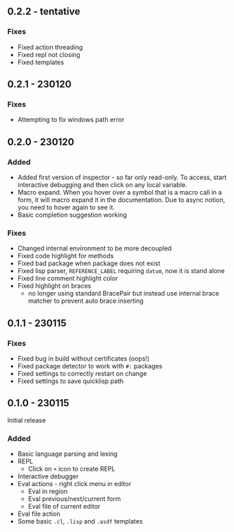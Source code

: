 ## 0.2.2 - tentative

### Fixes

- Fixed action threading
- Fixed repl not closing
- Fixed templates

## 0.2.1 - 230120

### Fixes

- Attempting to fix windows path error

## 0.2.0 - 230120

### Added

- Added first version of inspector - so far only read-only. 
To access, start interactive debugging and then click on any local variable.
- Macro expand. When you hover over a symbol that is a macro call in a form, 
it will macro expand it in the documentation. Due to async notion, 
you need to hover again to see it.
- Basic completion suggestion working

### Fixes

- Changed internal environment to be more decoupled 
- Fixed code highlight for methods
- Fixed bad package when package does not exist
- Fixed lisp parser, `REFERENCE_LABEL` requiring `datum`, now it is stand alone
- Fixed line comment highlight color
- Fixed highlight on braces 
  - no longer using standard BracePair but instead use internal brace matcher to prevent auto brace inserting

## 0.1.1 - 230115

### Fixes

- Fixed bug in build without certificates (oops!)
- Fixed package detector to work with `#:` packages
- Fixed settings to correctly restart on change
- Fixed settings to save quicklisp path

## 0.1.0 - 230115

Initial release

### Added

- Basic language parsing and lexing
- REPL
  - Click on `+` icon to create REPL  
- Interactive debugger
- Eval actions - right click menu in editor
  - Eval in region
  - Eval previous/next/current form
  - Eval file of current editor
- Eval file action
- Some basic `.cl`, `.lisp` and `.asdf` templates